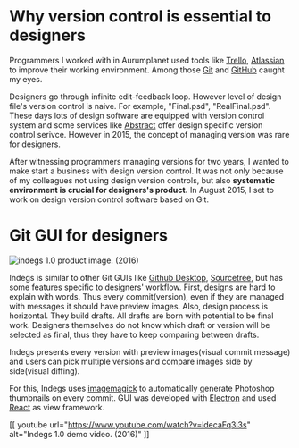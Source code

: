 # Why version control is essential to designers

Programmers I worked with in Aurumplanet used tools like [Trello](https://trello.com/en), [Atlassian](https://www.atlassian.com/) to improve their working environment. Among those [Git](https://en.wikipedia.org/wiki/Git) and [GitHub](https://github.com/) caught my eyes.

Designers go through infinite edit-feedback loop. However level of design file's version control is naive. For example, "Final.psd", "RealFinal.psd". These days lots of design software are equipped with version control system and some services like [Abstract](http://abstract.com/) offer design specific version control serivce. However in 2015, the concept of managing version was rare for designers.

After witnessing programmers managing versions for two years, I wanted to make start a business with design version control. It was not only because of my colleagues not using design version controls, but also **systematic environment is crucial for designers's product.** In August 2015, I set to work on design version control software based on Git.

# Git GUI for designers

![indegs 1.0 product image. (2016)](https://user-images.githubusercontent.com/12758512/82827994-1f6d9580-9eeb-11ea-92cc-d5ba7aaac22c.jpg)

Indegs is similar to other Git GUIs like [Github Desktop](https://desktop.github.com/), [Sourcetree](https://www.sourcetreeapp.com/), but has some features specific to designers' workflow. First, designs are hard to explain with words. Thus every commit(version), even if they are managed with messages it should have preview images. Also, design process is horizontal. They build drafts. All drafts are born with potential to be final work. Designers themselves do not know which draft or version will be selected as final, thus they have to keep comparing between drafts.

Indegs presents every version with preview images(visual commit message) and users can pick multiple versions and compare images side by side(visual diffing).

For this, Indegs uses [imagemagick](https://imagemagick.org/) to automatically generate Photoshop thumbnails on every commit. GUI was developed with [Electron](https://electronjs.org/) and used [React](https://reactjs.org) as view framework.

[[ youtube url="https://www.youtube.com/watch?v=ldecaFq3i3s" alt="Indegs 1.0 demo video. (2016)" ]]
